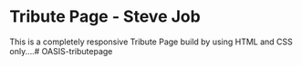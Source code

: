 # Tribute Page - Steve Job

This is a completely responsive Tribute Page build by using HTML and CSS only....#   O A S I S - t r i b u t e p a g e  
 